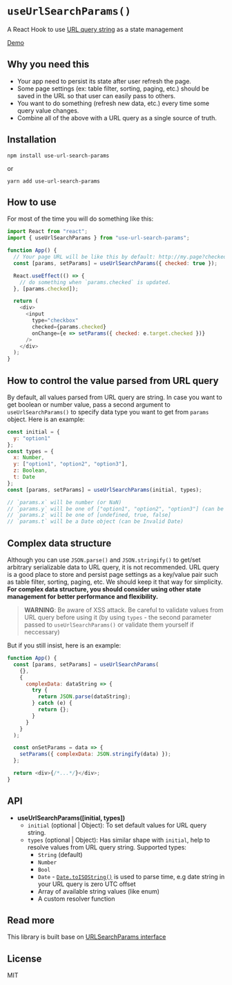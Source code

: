 # `useUrlSearchParams()`

A React Hook to use [URL query string](https://en.wikipedia.org/wiki/Query_string) as a state management

[Demo](https://rudyhuynh.github.io/use-url-search-params)

## Why you need this

- Your app need to persist its state after user refresh the page.
- Some page settings (ex: table filter, sorting, paging, etc.) should be saved in the URL so that user can easily pass to others.
- You want to do something (refresh new data, etc.) every time some query value changes.
- Combine all of the above with a URL query as a single source of truth.

## Installation

```
npm install use-url-search-params
```

or

```
yarn add use-url-search-params
```

## How to use

For most of the time you will do something like this:

```js
import React from "react";
import { useUrlSearchParams } from "use-url-search-params";

function App() {
  // Your page URL will be like this by default: http://my.page?checked=true
  const [params, setParams] = useUrlSearchParams({ checked: true });

  React.useEffect(() => {
    // do something when `params.checked` is updated.
  }, [params.checked]);

  return (
    <div>
      <input
        type="checkbox"
        checked={params.checked}
        onChange={e => setParams({ checked: e.target.checked })}
      />
    </div>
  );
}
```

## How to control the value parsed from URL query

By default, all values parsed from URL query are string. In case you want to get boolean or number value, pass a second argument to `useUrlSearchParams()` to specify data type you want to get from `params` object. Here is an example:

```js
const initial = {
  y: "option1"
};
const types = {
  x: Number,
  y: ["option1", "option2", "option3"],
  z: Boolean,
  t: Date
};
const [params, setParams] = useUrlSearchParams(initial, types);

// `params.x` will be number (or NaN)
// `params.y` will be one of ["option1", "option2", "option3"] (can be `undefined` if not specified in `initial`)
// `params.z` will be one of [undefined, true, false]
// `params.t` will be a Date object (can be Invalid Date)
```

## Complex data structure

Although you can use `JSON.parse()` and `JSON.stringify()` to get/set arbitrary serializable data to URL query, it is not recommended. URL query is a good place to store and persist page settings as a key/value pair such as table filter, sorting, paging, etc. We should keep it that way for simplicity. **For complex data structure, you should consider using other state management for better performance and flexibility.**

> **WARNING**: Be aware of XSS attack. Be careful to validate values from URL query before using it (by using `types` - the second parameter passed to `useUrlSearchParams()` or validate them yourself if neccessary)

But if you still insist, here is an example:

```js
function App() {
  const [params, setParams] = useUrlSearchParams(
    {},
    {
      complexData: dataString => {
        try {
          return JSON.parse(dataString);
        } catch (e) {
          return {};
        }
      }
    }
  );

  const onSetParams = data => {
    setParams({ complexData: JSON.stringify(data) });
  };

  return <div>{/*...*/}</div>;
}
```

## API

- **useUrlSearchParams([initial, types])**
  - `initial` (optional | Object): To set default values for URL query string.
  - `types` (optional | Object): Has similar shape with `initial`, help to resolve values from URL query string. Supported types:
    - `String` (default)
    - `Number`
    - `Bool`
    - `Date` - [`Date.toISOString()`](https://developer.mozilla.org/en-US/docs/Web/JavaScript/Reference/Global_Objects/Date/toISOString) is used to parse time, e.g date string in your URL query is zero UTC offset
    - Array of available string values (like enum)
    - A custom resolver function

## Read more

This library is built base on [URLSearchParams interface](https://developer.mozilla.org/en-US/docs/Web/API/URLSearchParams)

## License

MIT
